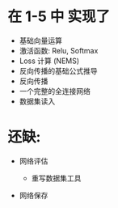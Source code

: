 # 在 1-5 中 实现了
+ 基础向量运算
+ 激活函数: Relu, Softmax
+ Loss 计算 (NEMS)
+ 反向传播的基础公式推导
+ 反向传播
+ 一个完整的全连接网络
+ 数据集读入

# 还缺:
+ 网络评估
  + 重写数据集工具

+ 网络保存